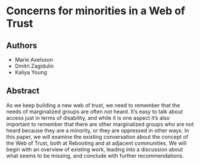 # Concerns for minorities in a Web of Trust

## Authors

* Marie Axelsson
* Dmitri Zagidulin
* Kaliya Young

## Abstract

As we keep building a new web of trust, we need to remember that the needs of marginalized groups are often not heard. It’s easy to talk about access just in terms of disability, and while it is one aspect it’s also important to remember that there are other marginalized groups who are not heard because they are a minority, or they are oppressed in other ways. In this paper, we will examine the existing conversation about the concept of the Web of Trust, both at Rebooting and at adjacent communities. We will begin with an overview of existing work, leading into a discussion about what seems to be missing, and conclude with further recommendations.
